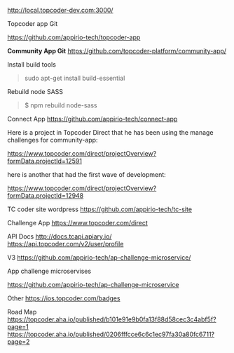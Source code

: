 http://local.topcoder-dev.com:3000/

Topcoder app Git 

https://github.com/appirio-tech/topcoder-app

**Community App Git** 
https://github.com/topcoder-platform/community-app/

Install build tools
>sudo apt-get install build-essential 

Rebuild node SASS
>$ npm rebuild node-sass



Connect App
https://github.com/appirio-tech/connect-app


Here is a project in Topcoder Direct that he has been using the manage challenges for community-app:

https://www.topcoder.com/direct/projectOverview?formData.projectId=12591


here is another that had the first wave of development:  

https://www.topcoder.com/direct/projectOverview?formData.projectId=12948


TC coder site wordpress 
https://github.com/appirio-tech/tc-site


Challenge App
https://www.topcoder.com/direct

API Docs 
http://docs.tcapi.apiary.io/
https://api.topcoder.com/v2/user/profile

V3
https://github.com/appirio-tech/ap-challenge-microservice/

App challenge microservises 

https://github.com/appirio-tech/ap-challenge-microservice

Other 
https://ios.topcoder.com/badges


Road Map
https://topcoder.aha.io/published/b101e91e9b0fa13f88d58cec3c4abf5f?page=1
https://topcoder.aha.io/published/0206fffcce6c6c1ec97fa30a80fc6711?page=2



